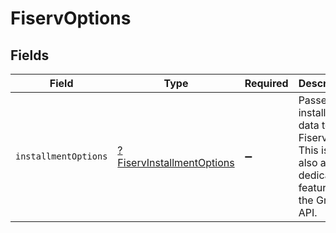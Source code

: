 # FiservOptions


## Fields

| Field                                                                                             | Type                                                                                              | Required                                                                                          | Description                                                                                       |
| ------------------------------------------------------------------------------------------------- | ------------------------------------------------------------------------------------------------- | ------------------------------------------------------------------------------------------------- | ------------------------------------------------------------------------------------------------- |
| `installmentOptions`                                                                              | [?FiservInstallmentOptions](./FiservInstallmentOptions.md)                                        | :heavy_minus_sign:                                                                                | Passes installment data to the Fiserv API. This is now also a dedicated feature on the Gr4vy API. |